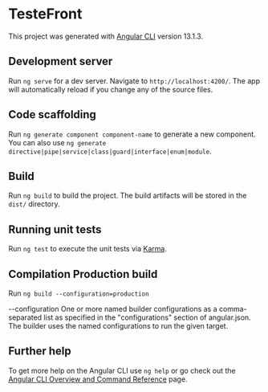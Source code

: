 # TesteFront

This project was generated with [Angular CLI](https://github.com/angular/angular-cli) version 13.1.3.

## Development server

Run `ng serve` for a dev server. Navigate to `http://localhost:4200/`. The app will automatically reload if you change any of the source files.

## Code scaffolding

Run `ng generate component component-name` to generate a new component. You can also use `ng generate directive|pipe|service|class|guard|interface|enum|module`.

## Build

Run `ng build` to build the project. The build artifacts will be stored in the `dist/` directory.

## Running unit tests

Run `ng test` to execute the unit tests via [Karma](https://karma-runner.github.io).

## Compilation Production build  

Run `ng build --configuration=production`

--configuration
One or more named builder configurations as a comma-separated list as specified in the "configurations" section of angular.json.
The builder uses the named configurations to run the given target.


## Further help

To get more help on the Angular CLI use `ng help` or go check out the [Angular CLI Overview and Command Reference](https://angular.io/cli) page.
